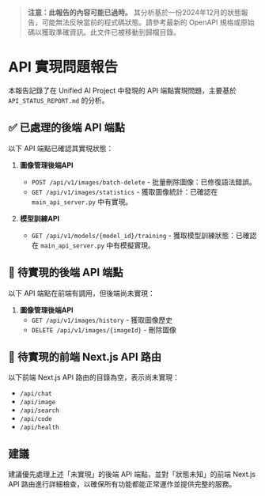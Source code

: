 > **注意：此報告的內容可能已過時。** 其分析基於一份2024年12月的狀態報告，可能無法反映當前的程式碼狀態。請參考最新的 OpenAPI 規格或原始碼以獲取準確資訊。此文件已被移動到歸檔目錄。

# API 實現問題報告

本報告記錄了在 Unified AI Project 中發現的 API 端點實現問題，主要基於 `API_STATUS_REPORT.md` 的分析。

## ✅ 已處理的後端 API 端點

以下 API 端點已確認其實現狀態：

1.  **圖像管理後端API**
    *   `POST /api/v1/images/batch-delete` - 批量刪除圖像：已修復語法錯誤。
    *   `GET /api/v1/images/statistics` - 獲取圖像統計：已確認在 `main_api_server.py` 中有實現。

2.  **模型訓練API**
    *   `GET /api/v1/models/{model_id}/training` - 獲取模型訓練狀態：已確認在 `main_api_server.py` 中有模擬實現。

## 🔴 待實現的後端 API 端點

以下 API 端點在前端有調用，但後端尚未實現：

1.  **圖像管理後端API**
    *   `GET /api/v1/images/history` - 獲取圖像歷史
    *   `DELETE /api/v1/images/{imageId}` - 刪除圖像

## 🔴 待實現的前端 Next.js API 路由

以下前端 Next.js API 路由的目錄為空，表示尚未實現：

*   `/api/chat`
*   `/api/image`
*   `/api/search`
*   `/api/code`
*   `/api/health`

## 建議

建議優先處理上述「未實現」的後端 API 端點，並對「狀態未知」的前端 Next.js API 路由進行詳細檢查，以確保所有功能都能正常運作並提供完整的服務。